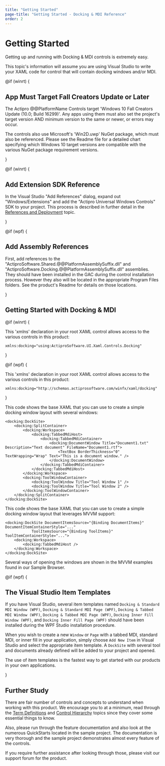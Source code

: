 ```yaml
---
title: "Getting Started"
page-title: "Getting Started - Docking & MDI Reference"
order: 2
---
```

# Getting Started

Getting up and running with Docking & MDI controls is extremely easy.

This topic's information will assume you are using Visual Studio to write your XAML code for control that will contain docking windows and/or MDI.

@if (winrt) {

## App Must Target Fall Creators Update or Later

The Actipro @@PlatformName Controls target 'Windows 10 Fall Creators Update (10.0; Build 16299)'.  Any apps using them must also set the project's target version AND minimum version to the same or newer, or errors may occur.

The controls also use Microsoft's 'Win2D.uwp' NuGet package, which must also be referenced.  Please see the Readme file for a detailed chart specifying which Windows 10 target versions are compatible with the various NuGet package requirement versions.

}

@if (winrt) {

## Add Extension SDK Reference

In the Visual Studio "Add References" dialog, expand out "Windows/Extensions" and add the "Actipro Universal Windows Controls" SDK to your project.  This process is described in further detail in the [References and Deployment](../deployment.md) topic.

}

@if (wpf) {

## Add Assembly References

First, add references to the "ActiproSoftware.Shared.@@PlatformAssemblySuffix.dll" and "ActiproSoftware.Docking.@@PlatformAssemblySuffix.dll" assemblies.  They should have been installed in the GAC during the control installation process.  However they also will be located in the appropriate Program Files folders.  See the product's Readme for details on those locations.

}

## Getting Started with Docking & MDI

@if (winrt) {

This 'xmlns' declaration in your root XAML control allows access to the various controls in this product:

```xaml
xmlns:docking="using:ActiproSoftware.UI.Xaml.Controls.Docking"
```

}

@if (wpf) {

This 'xmlns' declaration in your root XAML control allows access to the various controls in this product:

```xaml
xmlns:docking="http://schemas.actiprosoftware.com/winfx/xaml/docking"
```

}

This code shows the base XAML that you can use to create a simple docking window layout with several windows:

```xaml
<docking:DockSite>
	<docking:SplitContainer>
		<docking:Workspace>
			<docking:TabbedMdiHost>
				<docking:TabbedMdiContainer>
					<docking:DocumentWindow Title="Document1.txt" Description="Text document" FileName="Document1.rtf">
						<TextBox BorderThickness="0" TextWrapping="Wrap" Text="This is a document window." />
					</docking:DocumentWindow>
				</docking:TabbedMdiContainer>						
			</docking:TabbedMdiHost>
		</docking:Workspace>
		<docking:ToolWindowContainer>
			<docking:ToolWindow Title="Tool Window 1" />
			<docking:ToolWindow Title="Tool Window 2" />
		</docking:ToolWindowContainer>
	</docking:SplitContainer>
</docking:DockSite>
```

This code shows the base XAML that you can use to create a simple docking window layout that leverages MVVM support:

```xaml
<docking:DockSite DocumentItemsSource="{Binding DocumentItems}" DocumentItemContainerStyle="..."
			ToolItemsSource="{Binding ToolItems}" ToolItemContainerStyle="...">
	<docking:Workspace>
		<docking:TabbedMdiHost />
	</docking:Workspace>
</docking:DockSite>
```

Several ways of opening the windows are shown in the MVVM examples found in our Sample Browser.

@if (wpf) {

## The Visual Studio Item Templates

If you have Visual Studio, several item templates named `Docking & Standard MDI Window (WPF)`, `Docking & Standard MDI Page (WPF)`, `Docking & Tabbed MDI Window (WPF)`, `Docking & Tabbed MDI Page (WPF)`, `Docking Inner Fill Window (WPF)`, and `Docking Inner Fill Page (WPF)` should have been installed during the WPF Studio installation procedure.

When you wish to create a new `Window` or `Page` with a tabbed MDI, standard MDI, or inner fill in your application, simply choose `Add New Item` in Visual Studio and select the appropriate item template.  A `DockSite` with several tool and documents already defined will be added to your project and opened.

The use of item templates is the fastest way to get started with our products in your own applications.

}

## Further Study

There are fair number of controls and concepts to understand when working with this product.  We encourage you to at a minimum, read through the [Term Definitions](term-definitions.md) and [Control Hierarchy](control-hierarchy.md) topics since they cover some essential things to know.

Also, please run through the feature documentation and also look at the numerous QuickStarts located in the sample project.  The documentation is very thorough and the sample project demonstrates almost every feature of the controls.

If you require further assistance after looking through those, please visit our support forum for the product.
